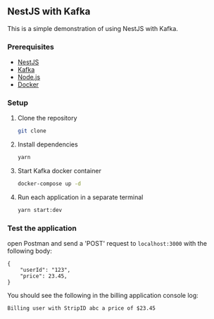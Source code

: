 ## NestJS with Kafka

This is a simple demonstration of using NestJS with Kafka.

### Prerequisites

- [NestJS](https://nestjs.com/)
- [Kafka](https://kafka.apache.org/)
- [Node.js](https://nodejs.org/)
- [Docker](https://www.docker.com/)

### Setup

1. Clone the repository
   ```bash
   git clone
   ```
2. Install dependencies
   ```bash
   yarn
   ```
3. Start Kafka docker container
   ```bash
   docker-compose up -d
   ```
4. Run each application in a separate terminal
   ```bash
   yarn start:dev
   ```

### Test the application

open Postman and send a 'POST' request to `localhost:3000` with the following body:

```
{
    "userId": "123",
    "price": 23.45,
}
```

You should see the following in the billing application console log:

```
Billing user with StripID abc a price of $23.45
```
